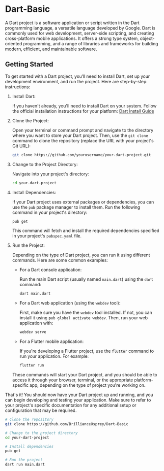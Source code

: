# Dart-Basic

A Dart project is a software application or script written in the Dart programming language,
a versatile language developed by Google. Dart is commonly used for web development, server-side scripting,
and creating cross-platform mobile applications. It offers a strong type system, object-oriented programming, 
and a range of libraries and frameworks for building modern, efficient, and maintainable software.

## Getting Started

To get started with a Dart project, you'll need to install Dart, set up your development environment, and run the project. Here are step-by-step instructions:

1. Install Dart:

   If you haven't already, you'll need to install Dart on your system. Follow the official installation instructions for your platform: [Dart Install Guide](https://dart.dev/get-dart)

2. Clone the Project:

   Open your terminal or command prompt and navigate to the directory where you want to store your Dart project. Then, use the `git clone` command to clone the repository (replace the URL with your project's Git URL):

   ```bash
   git clone https://github.com/yourusername/your-dart-project.git
   ```

3. Change to the Project Directory:

   Navigate into your project's directory:

   ```bash
   cd your-dart-project
   ```

4. Install Dependencies:

   If your Dart project uses external packages or dependencies, you can use the `pub` package manager to install them. Run the following command in your project's directory:

   ```bash
   pub get
   ```

   This command will fetch and install the required dependencies specified in your project's `pubspec.yaml` file.

5. Run the Project:

   Depending on the type of Dart project, you can run it using different commands. Here are some common examples:

   - For a Dart console application:

     Run the main Dart script (usually named `main.dart`) using the `dart` command:

     ```bash
     dart main.dart
     ```

   - For a Dart web application (using the `webdev` tool):

     First, make sure you have the `webdev` tool installed. If not, you can install it using `pub global activate webdev`. Then, run your web application with:

     ```bash
     webdev serve
     ```

   - For a Flutter mobile application:

     If you're developing a Flutter project, use the `flutter` command to run your application. For example:

     ```bash
     flutter run
     ```

   These commands will start your Dart project, and you should be able to access it through your browser, terminal, or the appropriate platform-specific app, depending on the type of project you're working on.

That's it! You should now have your Dart project up and running, and you can begin developing and testing your application. Make sure to refer to your project's specific documentation for any additional setup or configuration that may be required.

```bash
# Clone the repository
git clone https://github.com/BrillianceOsprey/Dart-Basic

# Change to the project directory
cd your-dart-project

# Install dependencies
pub get

# Run the project
dart run main.dart

